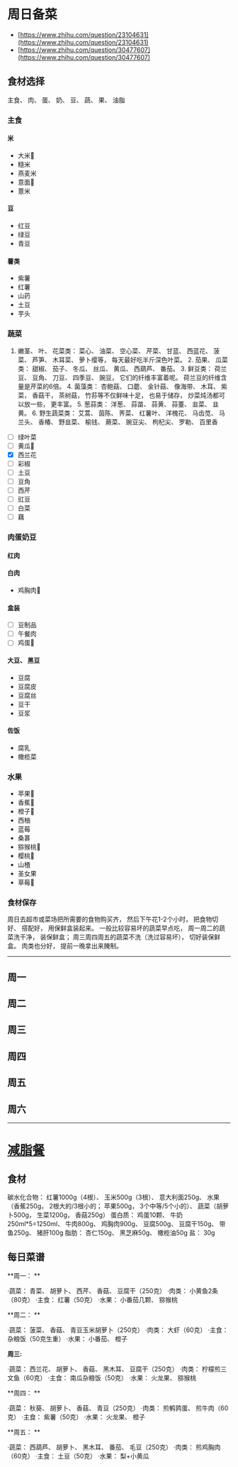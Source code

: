 
# 周日备菜

* [https://www.zhihu.com/question/23104631](https://www.zhihu.com/question/23104631)
* [https://www.zhihu.com/question/30477607](https://www.zhihu.com/question/30477607)

## 食材选择

主食、 肉、 蛋、 奶、 豆、 蔬、 果、 油脂

### 主食

#### 米

* 大米🍚
* 糙米
* 燕麦米
* 意面🍝
* 薏米

#### 豆

* 红豆
* 绿豆
* 青豆

#### 薯类

* 紫薯
* 红薯
* 山药
* 土豆
* 芋头

### 蔬菜

1. 嫩茎、 叶、 花菜类： 菜心、 油菜、 空心菜、 芹菜、 甘蓝、 西蓝花、 菠菜、 芦笋、 木耳菜、 萝卜缨等， 每天最好吃半斤深色叶菜。 2. 茄果、 瓜菜类： 甜椒、 茄子、 冬瓜、 丝瓜、 黄瓜、 西葫芦、 番茄。 3. 鲜豆类： 荷兰豆、 豆角、 刀豆、 四季豆、 豌豆， 它们的纤维丰富着呢。 荷兰豆的纤维含量是芹菜的6倍。 4. 菌藻类： 杏鲍菇、 口蘑、 金针菇、 像海带、 木耳、 紫菜， 香菇干， 茶树菇， 竹荪等不仅鲜味十足， 也易于储存， 炒菜炖汤都可以放一些， 更丰富。 5. 葱蒜类： 洋葱、 蒜苗、 蒜黄、 蒜薹、 韭菜、 韭黄。 6. 野生蔬菜类： 艾蒿、 茵陈、 荠菜、 红薯叶、 洋槐花、 马齿苋、 马兰头、 香椿、 野韭菜、 榆钱、 蕨菜、 豌豆尖、 枸杞尖、 罗勒、 百里香

* [ ] 绿叶菜
* [ ] 黄瓜🥒
* [x] 西兰花
* [ ] 彩椒
* [ ] 土豆
* [ ] 豆角
* [ ] 西芹
* [ ] 豇豆
* [ ] 白菜
* [ ] 藕

### 肉蛋奶豆

#### 红肉

#### 白肉

* 鸡胸肉🐓

#### 盒装

* [ ] 豆制品
* [ ] 午餐肉
* [ ] 鸡蛋🥚

#### 大豆、 黑豆

* 豆腐
* 豆腐皮
* 豆腐丝
* 豆干
* 豆浆

#### 佐饭

* 腐乳
* 橄榄菜

### 水果

* 苹果🍎
* 香蕉🍌
* 橙子🍊
* 西柚
* 蓝莓
* 桑葚
* 猕猴桃🥝
* 樱桃🍒
* 山楂
* 圣女果
* 草莓🍓

### 食材保存

周日去超市或菜场把所需要的食物购买齐， 然后下午花1-2个小时， 把食物切好、 搭配好， 用保鲜盒装起来。 一般比较容易坏的蔬菜早点吃， 周一周二的蔬菜洗干净， 装保鲜盒； 周三周四周五的蔬菜不洗（洗过容易坏）， 切好装保鲜盒。 肉类也分好， 提前一晚拿出来腌制。

-----

## 周一

## 周二

## 周三

## 周四

## 周五

## 周六

--------

# [减脂餐](https://www.sohu.com/a/73577409_374883)

## 食材

碳水化合物： 红薯1000g（4根）、 玉米500g（3根）、 意大利面250g、 水果（香蕉250g， 2根大的/3根小的； 苹果500g， 3个中等/5个小的）、 蔬菜（胡萝卜500g， 生菜1200g， 香菇250g）
蛋白质： 鸡蛋10颗、 牛奶250ml*5=1250ml、 牛肉800g、 鸡胸肉900g、 豆腐500g、 豆腐干150g、 带鱼250g、 猪肝100g
脂肪： 杏仁150g、 黑芝麻50g、 橄榄油50g
盐： 30g

## 每日菜谱

**周一： **

·蔬菜： 青菜、 胡萝卜、 西芹、 香菇、 豆腐干（250克）
·肉类： 小黄鱼2条（80克）
·主食： 红薯（50克）
·水果： 小番茄几颗、 猕猴桃

**周二： **

·蔬菜： 菠菜、 香菇、 青豆玉米胡萝卜（250克）
·肉类： 大虾（60克）
·主食： 杂粮饭（50克生重）
·水果： 小番茄、 橙子

**周三:**

·蔬菜： 西兰花、 胡萝卜、 香菇、 黑木耳、 豆腐干（250克）
·肉类： 柠檬煎三文鱼（60克）
·主食： 南瓜杂粮饭（50克）
·水果： 火龙果、 猕猴桃

**周四： **

·蔬菜： 秋葵、 胡萝卜、 香菇、 青豆（250克）
·肉类： 煎鹌鹑蛋、 煎牛肉（60克）
·主食： 紫薯（50克）
·水果： 火龙果、 橙子

**周五： **

·蔬菜： 西葫芦、 胡萝卜、 黑木耳、 番茄、 毛豆（250克）
·肉类： 煎鸡胸肉（60克）
·主食： 土豆（50克）
·水果： 梨+小黄瓜
